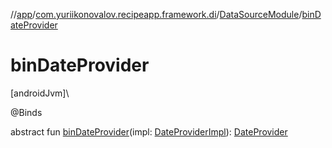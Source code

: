 //[app](../../../index.md)/[com.yuriikonovalov.recipeapp.framework.di](../index.md)/[DataSourceModule](index.md)/[binDateProvider](bin-date-provider.md)

# binDateProvider

[androidJvm]\

@Binds

abstract fun [binDateProvider](bin-date-provider.md)(impl: [DateProviderImpl](../../com.yuriikonovalov.recipeapp.framework.data.local/-date-provider-impl/index.md)): [DateProvider](../../com.yuriikonovalov.recipeapp.data.local/-date-provider/index.md)
